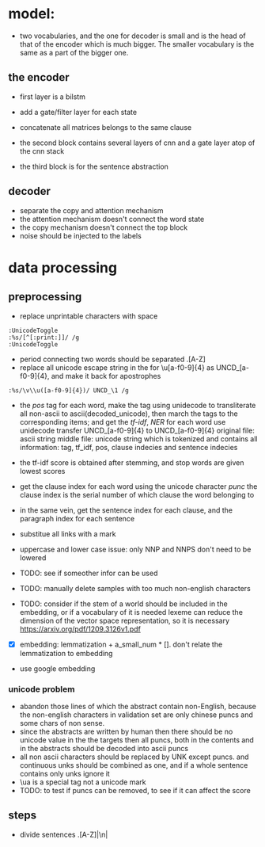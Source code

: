 # model:

* two vocabularies, and the one for decoder is small and is the head of that of the encoder which is much bigger. The smaller vocabulary is the same as a part of the bigger one.

## the encoder

* first layer is a bilstm
* add a gate/filter layer for each state
* concatenate all matrices belongs to the same clause

* the second block contains several layers of cnn and a gate layer atop of the cnn stack

* the third block is for the sentence abstraction

## decoder
* separate the copy and attention mechanism
* the attention mechanism doesn't connect the word state
* the copy mechanism doesn't connect the top block
* noise should be injected to the labels 

# data processing
## preprocessing

  * replace unprintable characters with space
  ```vim
  :UnicodeToggle
  :%s/[^[:print:]]/ /g
  :UnicodeToggle
  ```
  * period connecting two words should be separated
      \.[A-Z]
  * replace all unicode escape string in the for \u[a-f0-9]{4} as UNCD_[a-f0-9]{4}, and make it back for apostrophes
  ```vim
  :%s/\v\\u([a-f0-9]{4})/ UNCD_\1 /g
  ```
  * the *pos* tag for each word, make the tag using unidecode to transliterate all non-ascii to ascii(decoded_unicode), then march the tags to the corresponding items; and get the *tf-idf*, *NER* for each word
    use unidecode transfer UNCD_[a-f0-9]{4} to UNCD_[a-f0-9]{4}
    original file: ascii string
    middle file: unicode string which is tokenized and contains all information: tag, tf_idf, pos, clause indecies and sentence indecies

  * the tf-idf score is obtained after stemming, and stop words are given lowest scores
  * get the clause index for each word using the unicode character *punc*
      the clause index is the serial number of which clause the word belonging to 
  * in the same vein, get the sentence index for each clause, and the paragraph index for each sentence
  * substitue all links with a mark
  * uppercase and lower case issue: only NNP and NNPS don't need to be lowered
  * TODO: see if someother infor can be used
  * TODO: manually delete samples with too much non-english characters
  * TODO: consider if the stem of a world should be included in the embedding, or if a vocabulary of it is needed
    lexeme can reduce the dimension of the vector space representation, so it is necessary
    https://arxiv.org/pdf/1209.3126v1.pdf
  * [x] embedding: lemmatization + a_small_num * []. don't relate the lemmatization to embedding
  * use google embedding

### unicode problem
  * abandon those lines of which the abstract contain non-English, because the non-english characters in validation set are only chinese puncs and some chars of non sense. 
  * since the abstracts are written by human then there should be no unicode value in the the targets then all puncs, both in the contents and in the abstracts should be decoded into ascii puncs
  * all non ascii characters should be replaced by UNK except puncs. and continuous unks should be combined as one, and if a whole sentence contains only unks ignore it
  * \ua is a special tag not a unicode mark
  * TODO: to test if puncs can be removed, to see if it can affect the score

## steps
  * divide sentences
      \.[A-Z]|\\n|
